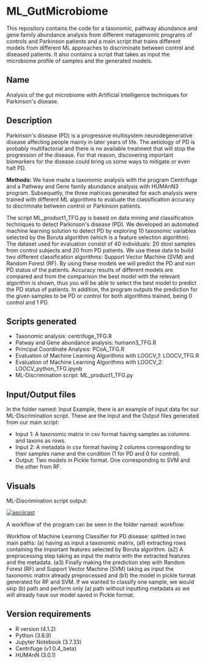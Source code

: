 # ML_GutMicrobiome
This repository contains the code for a taxonomic, pathway abundance and gene family abundance analysis from different metagenomic programs of controls and Parkinson patients and a main script that trains different models from different ML approaches to discriminate between control and diseased patients. It also contains a script that takes as input the microbiome profile of samples and the generated models.

## Name
Analysis of the gut microbiome with Artificial Intelligence techniques for Parkinson's disease.

## Description
Parkinson's disease (PD) is a progressive multisystem neurodegenerative disease affecting people mainly in later years of life. The aetiology of PD is probably multifactorial and there is no available treatment that will stop the progression of the disease. For that reason, discovering important biomarkers for the disease could bring us some ways to mitigate or even halt PD.


**Methods:** We have made a taxonomic analysis with the program Centrifuge and a Pathway and Gene family abundance analysis with HUMAnN3 program. Subsequetly, the three matrices generated for each analysis were trained with different ML algorithms to evaluate the classification accuracy to discrimnate between control or Parkinson patients.

The script ML_product1_TFG.py is based on data mining and classification techniques to detect Parkinson's disease (PD). We developed an automated machine learning solution to detect PD by exploring 10 taxonomic variables selected by the Boruta algorithm (which is a feature selection algorithm). The dataset used for evaluation consist of 40 individuals: 20 stool samples from control subjects and 20 from PD patients.
We use these data to build two different classification algorithms: Support Vector Machine (SVM) and Random Forest (RF). By using these models we will predict the PD and non PD status of the patients.
Accuracy results of different models are compared and from the comparison the best model with the relevant algorithm is shown, thus you will be able to select the best model to predict the PD status of patients. In addition, the program outputs the prediction for the given samples to be PD or control for both algorithms trained, being 0 control and 1 PD.

## Scripts generated

- Taxonomic analysis: centrifuge_TFG.R
- Patway and Gene abundance analysis: humann3_TFG.R
- Principal Coordinate Analysis: PCoA_TFG.R
- Evaluation of Machine Learning Algorithms with LOOCV_1: LOOCV_TFG.R
- Evaluation of Machine Learning Algorithms with LOOCV_2: LOOCV_python_TFG.ipynb
- ML-Discrimination script: ML_product1_TFG.py

## Input/Output files
In the folder named: Input Example, there is an example of input data for our ML-Discrimination script.
These are the Input and the Output files generated from our main script:
- Input 1: A taxonomic matrix in csv format having samples as columns and taxons as rows.
- Input 2: A metadata in csv format having 2 columns corresponding to their samples name and the condition (1 for PD and 0 for control).
- Output: Two models in Pickle format. One corresponding to SVM and the other from RF.

## Visuals
ML-Discrimination script output:

[![asciicast](https://asciinema.org/a/xrGI4AFP4QYUv8FzaFY2quMDN.svg)](https://asciinema.org/a/xrGI4AFP4QYUv8FzaFY2quMDN)

A workflow of the program can be seen in the folder named: workflow.

Workflow of Machine Learning Classifier for PD disease: splitted in two main paths: (a) having as input a taxonomic matrix, (a1) extracting rows containing the important features selected by Boruta algorithm. (a2) A preprocessing step taking as input the matrix with the extracted features and the metadata. (a3) Finally making the prediction step with Random Forest (RF) and Support Vector Machine (SVM) taking as input the taxonomic matrix already preprocessed and (b1) the model in pickle format generated for RF and SVM. If we wanted to classify one sample, we would skip (b) path and perform only (a) path without inputting metadata as we will already have our model saved in Pickle format.

## Version requirements

- R version (4.1.2)
- Python (3.6.9)
- Jupyter Notebook (3.7.33)
- Centrifuge (v1.0.4_beta)
- HUMAnN (3.0.1)

